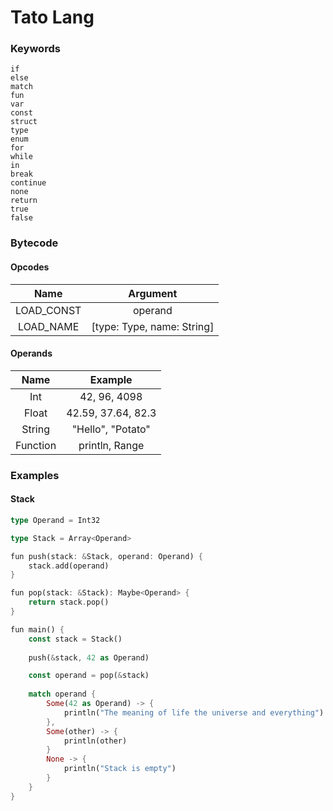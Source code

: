 # Tato Lang

### Keywords
```
if
else
match
fun
var
const
struct
type
enum
for
while
in
break
continue
none
return
true
false
```

### Bytecode

#### Opcodes
|    Name    |          Argument          |
| :--------: | :------------------------: |
| LOAD_CONST |          operand           |
| LOAD_NAME  | [type: Type, name: String] |

#### Operands
|   Name   |      Example       |
| :------: | :----------------: |
|   Int    |    42, 96, 4098    |
|  Float   | 42.59, 37.64, 82.3 |
|  String  | "Hello", "Potato"  |
| Function |   println, Range   |

### Examples

#### Stack
```rs
type Operand = Int32

type Stack = Array<Operand>

fun push(stack: &Stack, operand: Operand) {
    stack.add(operand)
}

fun pop(stack: &Stack): Maybe<Operand> {
    return stack.pop()
}

fun main() {
    const stack = Stack()
    
    push(&stack, 42 as Operand)

    const operand = pop(&stack)
    
    match operand {
        Some(42 as Operand) -> {
            println("The meaning of life the universe and everything")
        },
        Some(other) -> {
            println(other)
        }
        None -> {
            println("Stack is empty")
        }
    }
}

```